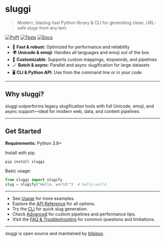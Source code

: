 # sluggi

> Modern, blazing-fast Python library & CLI for generating clean, URL-safe slugs from any text.

[![PyPI](https://img.shields.io/pypi/v/sluggi.svg)](https://pypi.org/project/sluggi/)
[![Tests](https://github.com/blip-box/sluggi/actions/workflows/test.yml/badge.svg)](https://github.com/blip-box/sluggi/actions)
[![Docs](https://github.com/blip-box/sluggi/actions/workflows/deploy-docs.yml/badge.svg)](https://blip-box.github.io/sluggi/)

- 🚀 **Fast & robust**: Optimized for performance and reliability
- 🌍 **Unicode & emoji**: Handles all languages and emoji out of the box
- 🧩 **Customizable**: Supports custom mappings, stopwords, and pipelines
- 🪄 **Batch & async**: Parallel and async slugification for large datasets
- 🖥️ **CLI & Python API**: Use from the command line or in your code

---

## Why sluggi?

sluggi outperforms legacy slugification tools with full Unicode, emoji, and async support—ideal for modern web, data, and content pipelines.

---

## Get Started

**Requirements:** Python 3.8+

Install with pip:

```bash
pip install sluggi
```

Basic usage:

```python
from sluggi import slugify
slug = slugify("Hello, world!")  # hello-world
```

---

- See [Usage](usage.md) for more examples.
- Explore the [API Reference](api.md) for all options.
- Try the [CLI](cli.md) for quick slug generation.
- Check [Advanced](advanced.md) for custom pipelines and performance tips.
- Visit the [FAQ & Troubleshooting](faq.md) for common questions and limitations.

---

sluggi is open source and maintained by [blipbox](https://github.com/blip-box).
